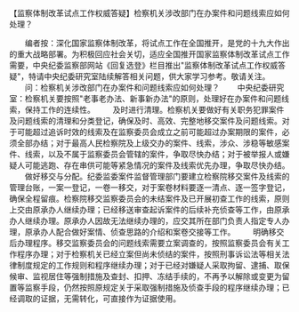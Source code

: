 【监察体制改革试点工作权威答疑】检察机关涉改部门在办案件和问题线索应如何处理？











　　编者按：深化国家监察体制改革，将试点工作在全国推开，是党的十九大作出的重大战略部署。为积极回应社会关切，适应全国推开国家监察体制改革试点工作需要，中央纪委监察部网站《回复选登》栏目推出"监察体制改革试点工作权威答疑"，特请中央纪委研究室陆续解答相关问题，供大家学习参考。敬请关注。
　　问：检察机关涉改部门在办案件和问题线索应如何处理？
　　中央纪委研究室：检察机关要按照"老事老办法、新事新办法"的原则，处理好在办案件和问题线索，保持工作的连续性。
　　及时进行清理。检察机关要做好有关职务犯罪案件及问题线索的清理和分类登记，确保及时、高效、完整地移交案件及问题线索。对于可能超过追诉时效的线索及在监察委员会成立之前可能超过办案期限的案件，必须全部办结；对于最高人民检察院及上级交办的案件、线索，涉众、涉稳等敏感案件、线索，以及不属于监察委员会管辖的案件，争取尽快办结；对于被举报人或嫌疑人可能逃跑、存在串供可能等紧急情况的案件及线索优先办理，争取尽快办结。
　　做好移交与分配。纪委监委案件监督管理部门要建立检察院移交案件及线索的管理台账，一案一登记，一卷一移交，对于案卷材料要逐一清点、逐一签字登记，确保全程留痕。检察院移交监察委员会的未结案件及已开展初查工作的线索，原则上交由原承办人继续办理；已经移送审查起诉案件的后续补充侦查等工作，由原承办人继续办理。原承办人因故无法继续办理的，应交其所在部门负责人指定专人办理，原承办人配合做好案情、侦查思路的介绍和案卷交接等工作。
　　明确移交后办理程序。移交监察委员会的问题线索需要立案调查的，按照监察委员会有关工作程序办理；对于检察机关已经立案但尚未侦结的案件，按照刑事诉讼法等相关法律制度规定的工作规则和程序继续办理；对于已经对嫌疑人采取拘留、逮捕、取保候审、监视居住等强制措施及查封、扣押、冻结手续的，不再予以解除或变更为留置等监察手段，仍然按照原规定关于采取强制措施及侦查手段的程序继续办理；已经调取的证据，无需转化，可直接作为证据使用。
